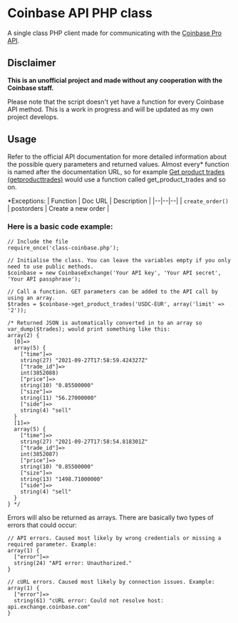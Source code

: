 
# Coinbase API PHP class
A single class PHP client made for communicating with the [Coinbase Pro API](https://docs.cloud.coinbase.com/exchange/reference/).

## Disclaimer
**This is an unofficial project and made without any cooperation with the Coinbase staff.**

Please note that the script doesn't yet have a function for every Coinbase API method. This is a work in progress and will be updated as my own project develops.
## Usage
Refer to the official API documentation for more detailed information about the possible query parameters and returned values. Almost every* function is named after the documentation URL, so for example [Get product trades (getproducttrades)](https://docs.cloud.coinbase.com/exchange/reference/exchangerestapi_getproducttrades) would use a function called get_product_trades and so on.

*Exceptions:
| Function | Doc URL | Description |
|--|--|--|
| `create_order()` | postorders | Create a new order |


### Here is a basic code example:

    // Include the file
    require_once('class-coinbase.php');
	
	// Initialise the class. You can leave the variables empty if you only need to use public methods.
    $coinbase = new CoinbaseExchange('Your API key', 'Your API secret', 'Your API passphrase');

	// Call a function. GET parameters can be added to the API call by using an array.
    $trades = $coinbase->get_product_trades('USDC-EUR', array('limit' => '2'));
    
    /* Returned JSON is automatically converted in to an array so var_dump($trades); would print something like this:
    array(2) {
      [0]=>
      array(5) {
        ["time"]=>
        string(27) "2021-09-27T17:58:59.424327Z"
        ["trade_id"]=>
        int(3852088)
        ["price"]=>
        string(10) "0.85500000"
        ["size"]=>
        string(11) "56.27000000"
        ["side"]=>
        string(4) "sell"
      }
      [1]=>
      array(5) {
        ["time"]=>
        string(27) "2021-09-27T17:58:54.818301Z"
        ["trade_id"]=>
        int(3852087)
        ["price"]=>
        string(10) "0.85500000"
        ["size"]=>
        string(13) "1498.71000000"
        ["side"]=>
        string(4) "sell"
      }
    } */


Errors will also be returned as arrays. There are basically two types of errors that could occur:

	// API errors. Caused most likely by wrong credentials or missing a required parameter. Example:
	array(1) {
	  ["error"]=>
	  string(24) "API error: Unauthorized."
	}
	
    // cURL errors. Caused most likely by connection issues. Example:
    array(1) {
	  ["error"]=>
	  string(61) "cURL error: Could not resolve host: api.exchange.coinbase.com"
	}